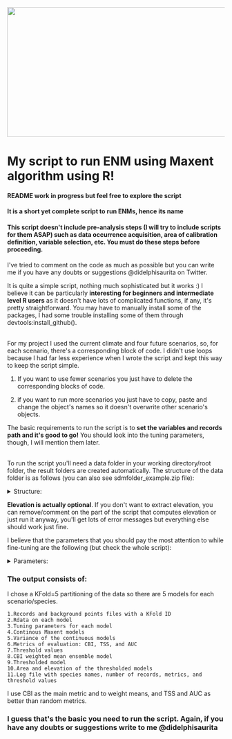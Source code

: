 <img src="https://user-images.githubusercontent.com/52681915/117520421-7b0b2480-af7e-11eb-8456-9dd8280120f0.png" width="1200" height="300">

# My script to run ENM using Maxent algorithm using R!

#### README work in progress but feel free to explore the script

#### It is a short yet complete script to run ENMs, hence its name
#### This script doesn't include pre-analysis steps (I will try to include scripts for them ASAP) such as data occurrence acquisition, area of calibration definition, variable selection, etc. You must do these steps before proceeding.

I've tried to comment on the code as much as possible but you can write me if you have any doubts or suggestions @didelphisaurita on Twitter.

It is quite a simple script, nothing much sophisticated but it works :) I believe it can be particularly **interesting for beginners and intermediate level R users** as it doesn't have lots of complicated functions, if any, it's pretty straightforward. You may have to manually install some of the packages, I had some trouble installing some of them through devtools:install_github(). <br><br>

For my project I used the current climate and four future scenarios, so, for each scenario, there's a corresponding block of code. I didn't use loops because I had far less experience when I wrote the script and kept this way to keep the script simple.

1) If you want to use fewer scenarios you just have to delete the corresponding blocks of code. 

2) if you want to run more scenarios you just have to copy, paste and change the object's names so it doesn't overwrite other scenario's objects.


The basic requirements to run the script is to **set the variables and records path and it's good to go!** You should look into the tuning parameters, though, I will mention them later. <br><br>

To run the script you'll need a data folder in your working directory/root folder, the result folders are created automatically. The structure of the data folder is as follows (you can also see sdmfolder_example.zip file):


<details><summary>Structure:</summary>
    <pre>

```console

├── sdm_example
│   └── data
│       ├── elev
|       |   └── elevation.tif
│       ├── raster
│       │   ├── current
|       |   |   └── variables.tif
│       │   ├── RCP26
|       |   |   └── variables.tif
│       │   ├── RCP45
|       |   |   └── variables.tif
│       │   ├── RCP60
|       |   |   └── variables.tif
│       │   └── RCP85
|       |   |   └── variables.tif
│       └── records
            └── records.csv
```
</pre>
   </details>

**Elevation is actually optional**. If you don't want to extract elevation, you can remove/comment on the part of the script that computes elevation or just run it anyway, you'll get lots of error messages but everything else should work just fine.

I believe that the parameters that you should pay the most attention to while fine-tuning are the following (but check the whole script):


<details><summary>Parameters:</summary>
    <pre>


```ruby
# Number of background points, in my case 10K
113 randomBgSites <- dismo::randomPoints(current, 10000)

#Minimum, maximum and intervals of master regularization (regMult)
#Classes of features (classes)
185 tunedModel <- trainMaxNet(data=trainData,
                            regMult= c(seq(1, 4, by = 0.5)),
                            verbose=F,
                            classes = "lqh",
                            testClasses=TRUE,
                            clamp=T,
191                         out = c('model', 'tuning'))

#Threshold of suitability, in my case 5% lowest values = 0.95 
242 p95 <- round(length(occPredVals) * 0.95)

#Distance from species MCP to cut off, in my case 200 km
376 buffered.mcp.records <- raster::buffer(mcp.records, width = 200*km 
```

</pre>
   </details>
   

  
### The output consists of:

I chose a KFold=5 partitioning of the data so there are 5 models for each scenario/species. 

 ```
1.Records and background points files with a KFold ID
2.Rdata on each model
3.Tuning parameters for each model
4.Continous Maxent models
5.Variance of the continuous models
6.Metrics of evaluation: CBI, TSS, and AUC
7.Threshold values
8.CBI weighted mean ensemble model
9.Thresholded model
10.Area and elevation of the thresholded models
11.Log file with species names, number of records, metrics, and threshold values
```

  
I use CBI as the main metric and to weight means, and TSS and AUC as better than random metrics.

### I guess that's the basic you need to run the script. Again, if you have any doubts or suggestions write to me @didelphisaurita
  
